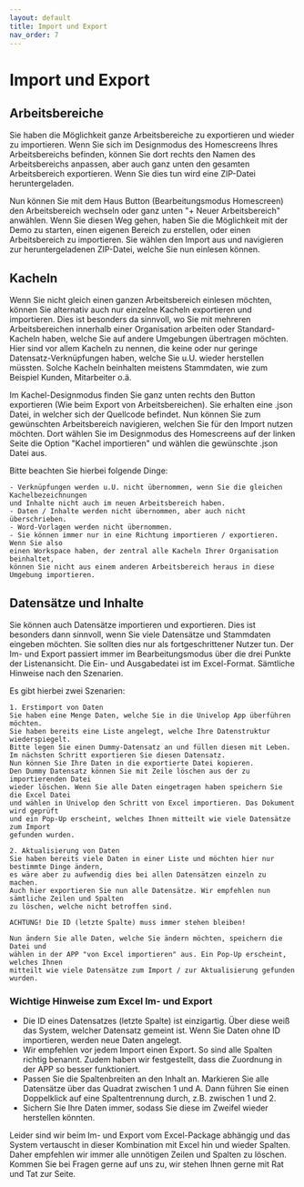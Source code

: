 ```yaml
---
layout: default
title: Import und Export
nav_order: 7
---
```


# Import und Export

## Arbeitsbereiche

Sie haben die Möglichkeit ganze Arbeitsbereiche zu exportieren und wieder zu importieren.
Wenn Sie sich im Designmodus des Homescreens Ihres Arbeitsbereichs befinden, können Sie dort
rechts den Namen des Arbeitsbereichs anpassen, aber auch ganz unten den gesamten Arbeitsbereich
exportieren. Wenn Sie dies tun wird eine ZIP-Datei heruntergeladen.

Nun können Sie mit dem Haus Button (Bearbeitungsmodus Homescreen) den Arbeitsbereich wechseln
oder ganz unten "+ Neuer Arbeitsbereich" anwählen. Wenn Sie diesen Weg gehen, haben Sie die Möglichkeit
mit der Demo zu starten, einen eigenen Bereich zu erstellen, oder einen Arbeitsbereich zu importieren.
Sie wählen den Import aus und navigieren zur heruntergeladenen ZIP-Datei, welche Sie nun einlesen können.

## Kacheln

Wenn Sie nicht gleich einen ganzen Arbeitsbereich einlesen möchten, können Sie alternativ auch nur einzelne Kacheln
exportieren und importieren. Dies ist besonders da sinnvoll, wo Sie mit mehreren Arbeitsbereichen innerhalb einer
Organisation arbeiten oder Standard-Kacheln haben, welche Sie auf andere Umgebungen übertragen möchten.
Hier sind vor allem Kacheln zu nennen, die keine oder nur geringe Datensatz-Verknüpfungen haben, welche Sie
u.U. wieder herstellen müssten. Solche Kacheln beinhalten meistens Stammdaten, wie zum Beispiel Kunden, Mitarbeiter o.ä.

Im Kachel-Designmodus finden Sie ganz unten rechts den Button exportieren (Wie beim Export von Arbeitsbereichen).
Sie erhalten eine .json Datei, in welcher sich der Quellcode befindet. Nun können Sie zum gewünschten
Arbeitsbereich navigieren, welchen Sie für den Import nutzen möchten. Dort wählen Sie im Designmodus des Homescreens
auf der linken Seite die Option "Kachel importieren" und wählen die gewünschte .json Datei aus.

Bitte beachten Sie hierbei folgende Dinge:

    - Verknüpfungen werden u.U. nicht übernommen, wenn Sie die gleichen Kachelbezeichnungen
    und Inhalte nicht auch im neuen Arbeitsbereich haben.
    - Daten / Inhalte werden nicht übernommen, aber auch nicht überschrieben.
    - Word-Vorlagen werden nicht übernommen.
    - Sie können immer nur in eine Richtung importieren / exportieren. Wenn Sie also
    einen Workspace haben, der zentral alle Kacheln Ihrer Organisation beinhaltet, 
    können Sie nicht aus einem anderen Arbeitsbereich heraus in diese Umgebung importieren.

## Datensätze und Inhalte

Sie können auch Datensätze importieren und exportieren. Dies ist besonders dann sinnvoll,
wenn Sie viele Datensätze und Stammdaten eingeben möchten. Sie sollten dies nur als fortgeschrittener Nutzer tun.
Der Im- und Export passiert immer im Bearbeitungsmodus über die drei Punkte der Listenansicht.
Die Ein- und Ausgabedatei ist im Excel-Format. Sämtliche Hinweise nach den Szenarien.

Es gibt hierbei zwei Szenarien:

    1. Erstimport von Daten
    Sie haben eine Menge Daten, welche Sie in die Univelop App überführen möchten.
    Sie haben bereits eine Liste angelegt, welche Ihre Datenstruktur wiederspiegelt.
    Bitte legen Sie einen Dummy-Datensatz an und füllen diesen mit Leben.
    Im nächsten Schritt exportieren Sie diesen Datensatz.
    Nun können Sie Ihre Daten in die exportierte Datei kopieren. 
    Den Dummy Datensatz können Sie mit Zeile löschen aus der zu importierenden Datei
    wieder löschen. Wenn Sie alle Daten eingetragen haben speichern Sie die Excel Datei
    und wählen in Univelop den Schritt von Excel importieren. Das Dokument wird geprüft
    und ein Pop-Up erscheint, welches Ihnen mitteilt wie viele Datensätze zum Import
    gefunden wurden.

    2. Aktualisierung von Daten
    Sie haben bereits viele Daten in einer Liste und möchten hier nur bestimmte Dinge ändern,
    es wäre aber zu aufwendig dies bei allen Datensätzen einzeln zu machen.
    Auch hier exportieren Sie nun alle Datensätze. Wir empfehlen nun sämtliche Zeilen und Spalten
    zu löschen, welche nicht betroffen sind.

    ACHTUNG! Die ID (letzte Spalte) muss immer stehen bleiben!

    Nun ändern Sie alle Daten, welche Sie ändern möchten, speichern die Datei und
    wählen in der APP "von Excel importieren" aus. Ein Pop-Up erscheint, welches Ihnen 
    mitteilt wie viele Datensätze zum Import / zur Aktualisierung gefunden wurden.

### Wichtige Hinweise zum Excel Im- und Export

- Die ID eines Datensatzes (letzte Spalte) ist einzigartig. Über diese weiß
das System, welcher Datensatz gemeint ist. Wenn Sie Daten ohne ID importieren,
werden neue Daten angelegt.
- Wir empfehlen vor jedem Import einen Export. So sind alle Spalten richtig benannt.
Zudem haben wir festgestellt, dass die Zuordnung in der APP so besser funktioniert.
- Passen Sie die Spaltenbreiten an den Inhalt an. Markieren Sie alle Datensätze über
das Quadrat zwischen 1 und A. Dann führen Sie einen Doppelklick auf eine Spaltentrennung durch, 
z.B. zwischen 1 und 2.
- Sichern Sie Ihre Daten immer, sodass Sie diese im Zweifel wieder herstellen könnten.

Leider sind wir beim Im- und Export vom Excel-Package abhängig und das System vertauscht
in dieser Kombination mit Excel hin und wieder Spalten. Daher empfehlen wir immer alle unnötigen
Zeilen und Spalten zu löschen. Kommen Sie bei Fragen gerne auf uns zu, wir stehen Ihnen gerne mit
Rat und Tat zur Seite.